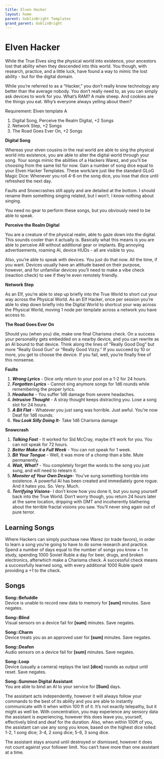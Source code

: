 ```yaml
---
title: Elven Hacker
layout: home
parent: GoblinBright Templates
grand_parent: GoblinBright
---
```



# Elven Hacker

While the True Elves sing the physical world into existence, your ancestors lost that ability when they descended into this world. You though, with research, practice, and a little luck, have found a way to mimic the lost ability - but for the digital domain. 

While you’re referred to as a “Hacker,” you don’t really know technology any better than the average nobody. You don’t really need to, as you can simply ask devices to work for you. What’s RAM? A male sheep. And cookies are the things you eat. Why’s everyone always yelling about them?

Requirement: Elven template A

1. Digital Song, Perceive the Realm Digital, +2 Songs
2. Network Step, +2 Songs
3. The Road Goes Ever On, +2 Songs

**Digital Song**

Whereas your elven cousins in the real world are able to sing the physical world into existence, you are able to alter the digital world through your song. Your songs mimic the abilities of a Hackers Warez, and you'll be choosing from the same list for now. Gain a number of song dice equal to your Elven Hacker Templates.  These work/are just like the standard GLoG Magic Dice: Whenever you roll 4-6 on the song dice, you lose that dice until refreshed the next day.  

Faults and Snowcrashes still apply and are detailed at the bottom. I should rename them something singing related, but I won’t. I know nothing about singing. 

You need no gear to perform these songs, but you obviously need to be able to speak. 

**Perceive the Realm Digital**

You are a creature of the physical realm, able to gaze down into the digital. This sounds cooler than it actually is. Basically what this means is you are able to perceive AR without additional gear or implants. Big annoying advertisements, roaming AI, device HUDs - all are visible to you. 

Also, you’re able to speak with devices. You just do that now. All the time, if you want. Devices usually have an attitude based on their purpose, however, and for unfamiliar devices you’ll need to make a vibe check (reaction check) to see if they’re even remotely friendly. 

**Network Step**

As an Elf, you’re able to step up briefly into the True World to short cut your way across the Physical World. As an Elf Hacker, once per session you’re able to step down briefly into the Digital World to shortcut your way across the Physical World, moving 1 node per template across a network you have access to. 

**The Road Goes Ever On**

Should you (when you) die, make one final Charisma check. On a success your personality gets embedded on a nearby device, and you can rewrite as an AI bound to that device. Think along the lines of “Really Good Dog” but more “Really Good Gun” or “Really Good Vizzy.” If you succeed by 10 or more, you get to choose the device. If you fail, well, you’re finally free of this nonsense. 

**Faults**



1. **_Wrong Lyrics_** - Dice only return to your pool on a 1-2 for 24 hours.
2. **_Forgotten Lyrics_** - Cannot sing anymore songs for 1d6 rounds while remembering the proper lyrics. 
3. **_Headache_** - You suffer 1d6 damage from severe headaches.  
4. **_Intrusive Thought_** - A stray thought keeps distracting you. Lose a song slot for 24 hours.
5. **_A Bit Flat_** - Whatever you just sang was horrible. Just awful. You’re now Deaf for 1d6 rounds.
6. **_You Look Silly Doing It_**- Take 1d6 Charisma damage

**Snowcrash**



1. **_Talking Fast_** - It worked for Sid McCray, maybe it’ll work for you. You can not speak for 72 hours.
2. **_Better Make it a Full Week_** - You can not speak for 1 week. 
3. **_Bit Your Tongue_** - Well, it was more of a chomp than a bite. Mute permanently. 
4. **_Wait, What?_** - You completely forget the words to the song you just sung, and will need to relearn it.  
5. **_Monster of Your Own Design_**- You’ve sung something horrible into existence. A powerful AI has been created and immediately gone rogue. And it hates you. So. Very. Much. 
6. **_Terrifying Visions_**- I don’t know how you done it, but you sung yourself back into the True World. Don’t worry though, you return 24 hours later at the same location, dripping with DMT and incoherently blathering about the terrible fractal visions you saw.  You’ll never sing again out of pure terror. 

## Learning Songs

Where Hackers can simply purchase new Warez (or trade favors), in order to learn a song you’re going to have to do some research and practice. Spend a number of days equal to the number of songs you know + 1 in study, spending 1000 Soviet Ruble  a day for beer, drugs, and broken electronics, afterwhich make a Charisma check. A successful check means a successfully learned song, with every additional 1000 Ruble spent providing a +1 to the check. 

## Songs

**Song::Befuddle**<br>
Device is unable to record new data to memory for **[sum]** minutes. Save negates. 

**Song::Blind**<br>
Visual sensors on a device fail for **[sum]** minutes. Save negates. 

**Song::Charm**<br>
Device treats you as an approved user for **[sum]** minutes. Save negates. 

**Song::Deafen**<br>
Audio sensors on a device fail for **[sum]** minutes. Save negates. 

**Song::Loop**<br>
Device (usually a camera) replays the last **[dice]** rounds as output until reset. Save negates. 

**Song::Summon Digital Assistant**<br>
You are able to bind an AI to your service for **[Sum]** days. 

The assistant acts independently, however it will always follow your commands to the best of its ability and you are able to instantly communicate with it when within 100 ft of it. It’s not exactly telepathy, but it might as well be. With concentration, you may experience any sensory data the assistant is experiencing, however this does leave you, yourself, effectively blind and deaf for the duration. Also, when within 100ft of you, the assistant can use any song you know, based on the highest dice rolled: 1-2, 1 song dice; 3-4, 2 song dice; 5-6, 3 song dice. 

The assistant stays around until destroyed or dismissed, however it does not count against your follower limit. You can’t have more than one assistant at a time. 
